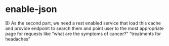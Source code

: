 # enable-json
B) As the second part, we need a rest enabled service that load this cache and provide endpoint to search them and point user to the most appropriate page for requests like “what are the symptoms of cancer?” “treatments for headaches”
